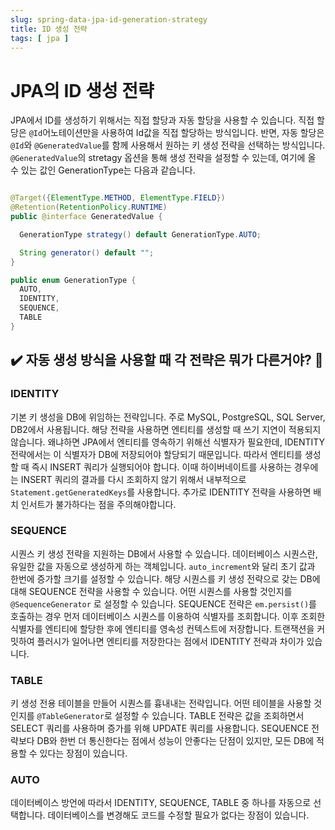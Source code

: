 ```yaml
---
slug: spring-data-jpa-id-generation-strategy
title: ID 생성 전략
tags: [ jpa ]
---
```


# JPA의 ID 생성 전략

JPA에서 ID를 생성하기 위해서는 직접 할당과 자동 할당을 사용할 수 있습니다. 직접 할당은 `@Id`어노테이션만을 사용하여 Id값을 직접 할당하는 방식입니다. 반면, 자동
할당은 `@Id`와 `@GeneratedValue`를 함께 사용해서 원하는 키 생성 전략을 선택하는 방식입니다. `@GeneratedValue`의 stretagy 옵션을 통해 생성
전략을 설정할 수 있는데, 여기에 올 수 있는 값인 GenerationType는 다음과 같습니다.

```java

@Target({ElementType.METHOD, ElementType.FIELD})
@Retention(RetentionPolicy.RUNTIME)
public @interface GeneratedValue {

  GenerationType strategy() default GenerationType.AUTO;

  String generator() default "";
}

public enum GenerationType {
  AUTO,
  IDENTITY,
  SEQUENCE,
  TABLE
}
```

## ✔️ 자동 생성 방식을 사용할 때 각 전략은 뭐가 다른거야? 🤔

### IDENTITY
기본 키 생성을 DB에 위임하는 전략입니다. 주로 MySQL, PostgreSQL, SQL Server, DB2에서 사용됩니다. 해당 전략을 사용하면 엔티티를 생성할 때 쓰기
지연이 적용되지 않습니다. 왜냐하면 JPA에서 엔티티를 영속하기 위해선 식별자가 필요한데, IDENTITY 전략에서는 이 식별자가 DB에 저장되어야 할당되기 때문입니다. 따라서
엔티티를 생성할 때 즉시 INSERT 쿼리가 실행되어야 합니다. 이때 하이버네이트를 사용하는 경우에는 INSERT 쿼리의 결과를 다시 조회하지 않기 위해서 내부적으로
`Statement.getGeneratedKeys`를 사용합니다. 추가로 IDENTITY 전략을 사용하면 배치 인서트가 불가하다는 점을 주의해야합니다.

### SEQUENCE
시퀀스 키 생성 전략을 지원하는 DB에서 사용할 수 있습니다. 데이터베이스 시퀀스란, 유일한 값을 자동으로 생성하게 하는 객체입니다. `auto_increment`와 달리 초기
값과 한번에 증가할 크기를 설정할 수 있습니다. 해당 시퀀스를 키 생성 전략으로 갖는 DB에 대해 SEQUENCE 전략을 사용할 수 있습니다. 어떤 시퀀스를 사용할 것인지를
`@SequenceGenerator` 로 설정할 수 있습니다. SEQUENCE 전략은 `em.persist()`를 호출하는 경우 먼저 데이터베이스 시퀀스를 이용하여 식별자를
조회합니다. 이후 조회한 식별자를 엔티티에 할당한 후에 엔티티를 영속성 컨텍스트에 저장합니다. 트랜잭션을 커밋하여 플러시가 일어나면 엔티티를 저장한다는 점에서 IDENTITY
전략과 차이가 있습니다.

### TABLE
키 생성 전용 테이블을 만들어 시퀀스를 흉내내는 전략입니다. 어떤 테이블을 사용할 것인지를 `@TableGenerator`로 설정할 수 있습니다. TABLE 전략은 값을 조회하면서
SELECT 쿼리를 사용하며 증가를 위해 UPDATE 쿼리를 사용합니다. SEQUENCE 전략보다 DB와 한번 더 통신한다는 점에서 성능이 안좋다는 단점이 있지만, 모든 DB에
적용할 수 있다는 장점이 있습니다.

### AUTO
데이터베이스 방언에 따라서 IDENTITY, SEQUENCE, TABLE 중 하나를 자동으로 선택합니다. 데이터베이스를 변경해도 코드를 수정할 필요가 없다는 장점이 있습니다.